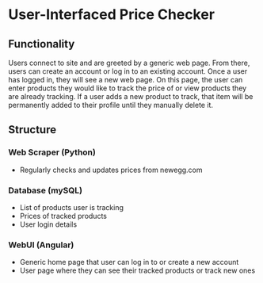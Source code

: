 # User-Interfaced Price Checker
## Functionality
Users connect to site and are greeted by a generic web page. From there, users can create an account or log in to an existing account. Once a user has logged in, they will see a new web page. On this page, the user can enter products they would like to track the price of or view products they are already tracking. If a user adds a new product to track, that item will be permanently added to their profile until they manually delete it.

## Structure
### Web Scraper (Python)
- Regularly checks and updates prices from newegg.com

### Database (mySQL)
- List of products user is tracking
- Prices of tracked products
- User login details

### WebUI (Angular)
- Generic home page that user can log in to or create a new account
- User page where they can see their tracked products or track new ones
